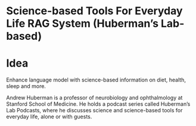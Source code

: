 # Science-based Tools For Everyday Life RAG System (Huberman’s Lab-based)

# Idea

Enhance language model with science-based information on diet, health, sleep and more. 

Andrew Huberman is a professor of neurobiology and ophthalmology at Stanford School of Medicine. He holds a podcast series called Huberman’s Lab Podcasts, where he discusses science and science-based tools for everyday life, alone or with guests.

